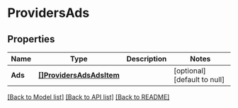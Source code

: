 # ProvidersAds

## Properties
Name | Type | Description | Notes
------------ | ------------- | ------------- | -------------
**Ads** | [**[]ProvidersAdsAdsItem**](ProvidersAdsAdsItem.md) |  | [optional] [default to null]

[[Back to Model list]](../README.md#documentation-for-models) [[Back to API list]](../README.md#documentation-for-api-endpoints) [[Back to README]](../README.md)


